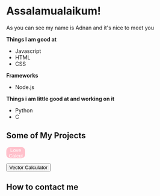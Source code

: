 # Assalamualaikum!
As you can see my name is Adnan and it's nice to meet you


**Things I am good at**
- Javascript
- HTML
- CSS

**Frameworks**
- Node.js
  
**Things i am little good at and working on it** 
- Python
- C

## Some of My Projects
<a>
<button style="background-color:pink;color:white;height:30px;width:50px;border:none;border-radius:10px">Love Calculator</button>
</a>

<button>Vector Calculator</button>
## How to contact me

